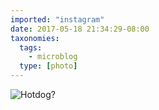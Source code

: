 ```yaml
---
imported: "instagram"
date: 2017-05-18 21:34:29-08:00
taxonomies:
  tags:
    - microblog
  type: [photo]
---
```

![Hotdog?](/media/images/photos/2017/05/459085b41803c4489427ca40e71f3ca9.jpg)

